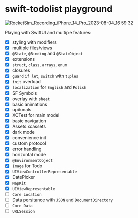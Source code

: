 # swift-todolist playground

![RocketSim_Recording_iPhone_14_Pro_2023-08-04_16 59 32](https://github.com/jpudysz/swift-todolist/assets/9088288/e40526e8-26ea-44a0-a460-c027acee955b)


Playing with SwiftUI and multiple features:
- [x] styling with modifiers
- [x] multiple files/views
- [x] `@State`, `@Binding` and `@StateObject`
- [x] extensions
- [x] `struct`, `class`, `arrays`, `enum`
- [x] closures
- [x] `guard` `if let`, `switch` with `tuples`
- [x] `init` overload
- [x] `localization` for `English` and `Polish`
- [x] SF Symbols
- [x] overlay with `sheet`
- [x] basic animations
- [x] optionals
- [x] XCTest for main model
- [x] basic navigation
- [x] Assets.xcassets
- [x] dark mode
- [x] convenience init
- [x] custom protocol
- [x] error handling
- [x] horizontal mode
- [x] `@EnvironmentObject`
- [x] `Image` for Todo
- [x] `UIViewControllerRepresentable`
- [x]  DatePicker
- [x] `MapKit`
- [x] `UIViewRepresentable`
- [ ] `Core Location`
- [ ] Data persitance with `JSON` and `DocumentDirectory`
- [ ] `Core Data`
- [ ] `URLSession`
